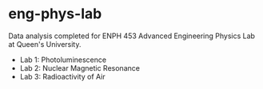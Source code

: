 # eng-phys-lab
Data analysis completed for ENPH 453 Advanced Engineering Physics Lab at Queen's University.

- Lab 1: Photoluminescence
- Lab 2: Nuclear Magnetic Resonance
- Lab 3: Radioactivity of Air
